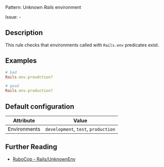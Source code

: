 Pattern: Unknown _Rails_ environment

Issue: -

## Description

This rule checks that environments called with `Rails.env` predicates exist.

## Examples

```ruby
# bad
Rails.env.proudction?

# good
Rails.env.production?
```

## Default configuration

Attribute | Value
--- | ---
Environments | `development`, `test`, `production`

## Further Reading

* [RuboCop - Rails/UnknownEnv](https://github.com/rubocop-hq/rubocop-rails/tree/master/lib/rubocop/cop/rails#railsunknownenv)

